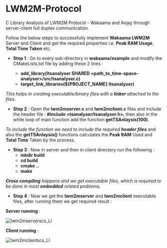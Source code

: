 # LWM2M-Protocol
C Library Analysis of LWM2M Protocol - Wakaama and Anjay through server-client full duplex communication.

Follow the below steps to successfully implement **Wakaama LWM2M** Server and Client and get the required properties i.e. **Peak RAM Usage**, **Total Time Taken** etc.

* **Step 1** : Go to every sub-directory in **wakaama/example** and modify the CMakeLists.txt file by adding these 2 lines : 

    * **add_library(ltsanalyser SHARED <path_to_time-space-analyser>/src/tsanalyser.c)**
    * **target_link_libraries(${PROJECT_NAME} ltsanalyser)**


_This helps in creating executable/binary files with a **linker** attached to the files_. 

* **Step 2** : Open the **lwm2mserver.c** and **lwm2mclient.c** files and include the header file : **#include <tsanalyser/tsanalyser.h>**, then also in the while loop of main function add the function **getTSAnlaysis(100)**.

_To include the function we need to include the required **header files**_ and also the **getTSAnlaysis()** functions calculates the **Peak RAM** Used and **Total Time** Taken by the process.

* **Step 3** : Now in server and then in client directory run the following : 
    * **mkdir build**
    * **cd build**
    * **cmake ..**
    * **make**

_**Cross compiling** happens and we get executable files, which is required to be done in most **embedded** related problems_.

* **Step 4** : Now we get the **lwm2mserver** and **lwm2mclient** executable files, after running them we get required result : 

**Server running** : 

![lwm2mserverscs_LI](/uploads/6bf0c9a201e8fd42189397c122fa11d6/lwm2mserverscs_LI.jpg)

**Client running** : 

![lwm2mclientscs_LI](/uploads/c213f39174bbcd4bf70dc8e2bb5e5062/lwm2mclientscs_LI.jpg)



